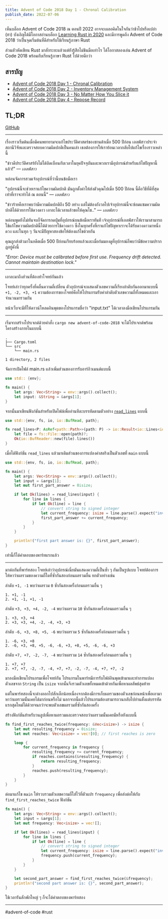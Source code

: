 ```yaml
---
title: Advent of Code 2018 Day 1 - Chronal Calibration
publish_date: 2022-07-06
---
```


เห็นบล็อก Advent of Code 2018 ณ ตอนปี 2022 อาจจะเผลอคิดในใจกันว่าช้าไปหรือเปล่า (ฮา) บังเอิญได้มีโอกาสอ่านบล็อก [Learning Rust in 2020](https://github.com/pretzelhammer/rust-blog/blob/master/posts/learning-rust-in-2020.md#tldr) และมีการพูดถึง Advent of Code 2018 ว่าเป็นจุดเริ่มต้นที่ดีสำหรับใช้เรียนรู้ภาษา Rust

ส่วนตัวหัดเขียน Rust มาสักระยะแล้วแต่ยังรู้สึกไม่ชินมือเท่าไร ได้โอกาสลองเล่น Advent of Code 2018 พร้อมกับเรียนรู้ภาษา Rust ไปด้วยดีกว่า

## สารบัญ

- [Advent of Code 2018 Day 1 - Chronal Calibration](/2022/7/6/advent-of-code-2018-day-1-chronal-calibration)
- [Advent of Code 2018 Day 2 - Inventory Management System](/2022/7/28/advent-of-code-2018-day-2-inventory-management-system)
- [Advent of Code 2018 Day 3 - No Matter How You Slice it](/2022/8/5/advent-of-code-2018-day-3-no-matter-how-you-slice-it)
- [Advent of Code 2018 Day 4 - Repose Record](/2022/8/27/advent-of-code-2018-day-4-repose-record)

## TL;DR

[GitHub](https://github.com/nomkhonwaan/nomkhonwaan/blob/main/advent-of-code/2018/day_1_chronal_calibration.rs)

---

เรื่องราวเริ่มต้นเมื่อมีคนพยายามจะแก้ไขประวัติศาสตร์ของซานต้าเมื่อ 500 ปีก่อน เอลฟ์สาวประจำสถานีวิจัยและตรวจสอบความผิดปกติเป็นคนเล่า เธอต้องการให้เราย้อนเวลากลับไปแก้ไขเรื่องราวเหล่านี้

"ข่าวดีประวัติศาสร์ยังไม่ได้บิดเบือนกับเวลาในยุคปัจจุบันและพวกเรามีอุปกรณ์สำหรับแก้ไขปัญหานี้แล้ว!" — _เอลฟ์สาว_

หล่อนจัดการสวมเจ้าอุปกรณ์ที่ว่านี้บนข้อมือเรา

"อุปกรณ์นี้จะช่วยเราแก้ไขความผิดปกติ มันถูกตั้งค่าให้ส่งตัวคุณไปเมื่อ 500 ปีก่อน นี้คือวิธีที่ดีที่สุดเท่าที่เราจะทำได้ ณ ตอนนี้" — _เอลฟ์สาว_

"ข่าวร้ายคือเราพบว่ามีความผิดปกติถึง 50 อย่าง แต่ไม่ต้องกังวลไปเจ้าอุปกรณ์นี้จะซ่อมแซมความผิดปกติได้ด้วยการใช้ดวงดาว เอาละได้เวลาแล้วขอให้คุณโช.." — _เอลฟ์สาว_

หล่อนพูดยังไม่ทันจบก็จัดการกดปุ่มที่อุปกรณ์บนข้อมือเราทันที เจ้าอุปกรณ์ที่เอลฟ์สาวให้เรามาสามารถใช้แก้ไขความผิดปกตินี้ได้ด้วยการใช้ดวงดาว ซึ่งในทุกครั้งที่เราแก้ไขปัญหาเราจะได้รับดวงดาวมาหนึ่งดวง และในทุก ๆ วันจะมีปัญหาสองข้อให้ต้องแก้ไขด้วยกัน

คุณถูกส่งต้วมาในอดีตเมื่อ 500 ปีก่อนเรียบร้อยแล้วและเมื่อก้มมองดูที่อุปกรณ์ก็พบว่ามีข้อความปรากฎอยู่ดังนี้


_"Error: Device must be calibrated before first use. Frequency drift detected. Cannot maintain destination lock."_

---

เอาละมาถึงส่วนที่ต้องทำโจทย์กันแล้ว

โจทย์เล่าว่าทุกครั้งที่คลื่นความถี่เปลี่ยน ตัวอุปกรณ์จะแสดงตัวเลขความถี่เรียงลำดับกันออกมาแบบนี้ `+1, -2, +3, +1` ความต้องการของโจทย์คือให้โปรแกรมรับค่าลำดับตัวเลขความถี่ทั้งหมดและเอาจำนวนมารวมกัน

หน้าเว็บจะมีที่ให้ดาวน์โหลดอินพุตของโปรแกรมชื่อว่า "input.txt" ได้เวลาลงมือเขียนโปรแกรมกัน

---

เริ่มจากสร้างโปรเจกต์ด้วยคำสั่ง `cargo new advent-of-code-2018` จะได้โปรเจกต์พร้อมโครงสร้างภายในแบบนี้

```
.
├── Cargo.toml
└── src
    └── main.rs

1 directory, 2 files
```

จัดการเปิดไฟล์ main.rs แล้วเพิ่มส่วนของการรับอาร์กิวเมนต์แบบนี้

```rust
use std:: {env};

fn main() {
    let args: Vec<String> = env::args().collect();
    let input: &String = &args[1];
}
```

จากนั้นมาเขียนฟังก์ชันสำหรับเปิดไฟล์เพื่ออ่านทีละบรรทัดตามตัวอย่าง [`read_lines`](https://doc.rust-lang.org/rust-by-example/std_misc/file/read_lines.html) แบบนี้

```rust
use std::{env, fs, io, io::BufRead, path};

fn read_lines<P: AsRef<path::Path>>(path: P) -> io::Result<io::Lines<io::BufReader<fs::File>>> {
    let file = fs::File::open(path)?;
    Ok(io::BufReader::new(file).lines())
}
```

เมื่อได้ฟังก์ชัน `read_lines` แล้วมาเติมส่วนของการแปลงค่าสตริงเป็นตัวเลขที่ `main` แบบนี้

```rust
use std::{env, fs, io, io::BufRead, path};

fn main() {
    let args: Vec<String> = env::args().collect();
    let input = &args[1];
    let mut first_part_answer = 0isize;

    if let Ok(lines) = read_lines(input) {
        for line in lines {
            if let Ok(line) = line {
                // convert string to signed integer
                let current_frequency: isize = line.parse().expect("invalid number");
                first_part_answer += current_frequency;
            }
        }
    }

    println!("first part answer is: {}", first_part_answer);
}
```

เท่านี้ก็ได้คำตอบของพาร์ทแรกแล้ว

---

มาต่อกันที่พาร์ทสอง โจทย์เล่าว่าอุปกรณ์เนี่ยมันแสดงความถี่เป็นซ้ำ ๆ กันเป็นรูปแบบ โจทย์ต้องการให้หาว่าผลรวมของความถี่ใดที่ซ้ำกันสองก่อนผลรวมอื่น ยกตัวอย่างเช่น

ลำดับ `+1, -1` พบว่าผลรวม `0` ซ้ำกันสองครั้งก่อนผลรวมอื่น ๆ

```
1. +1, -1
2. +1, -1, +1, -1
```

ลำดับ `+3, +3, +4, -2, -4` พบว่าผลรวม `10` ซ้ำกันสองครั้งก่อนผลรวมอื่น ๆ
```
1. +3, +3, +4 
2. +3, +3, +4, -2, -4, +3, +3
```

ลำดับ `-6, +3, +8, +5, -6` พบว่าผลรวม `5` ซ้ำกันสองครั้งก่อนผลรวมอื่น ๆ

```
1. -6, +3, +8
2. -6, +3, +8, +5, -6, -6, +3, +8, +5, -6, -6, +3
```

ลำดับ `+7, +7, -2, -7, -4` พบว่าผลรวม `14` ซ้ำกันสองครั้งก่อนผลรวมอื่น ๆ

```
1. +7, +7
2. +7, +7, -2, -7, -4, +7, +7, -2, -7, -4, +7, +7, -2
```

มาลงมือเขียนโปรแกรมเพื่อโจทย์กัน โปรแกรมในพาร์ทมีการรับไฟล์อินพุตเข้ามาและทำการแปลงตัวเลขจาก `String` เป็น `isize` จากนั้นจึงรวมตัวเลขทั้งหมดเข้าด้วยกันเพื่อหาผลลัพธ์สุดท้าย

แต่ในพาร์ทสองนี้จะต่างออกไปสักเล็กน้อยเนื่องจากต้องมีการเก็บผลรวมของตัวเลขก่อนหน้าเพื่อเอามาหาว่าผลรวมนั้นเคยได้มาก่อนหรือไม่ นอกจากนี้แล้วโปรแกรมต้องสามารถวนกลับไปอ่านตั้งแต่บรรทัดแรกสุดใหม่ได้ด้วยจนกว่าจะพบตัวเลขผลรวมที่ซ้ำกันสองครั้ง

สร้างฟังก์ชันสำหรับวนลูปเพื่อหาผลรวมและตรวจสอบว่าผลรวมนั้นเคยมีหรือยังแบบนี้

```rust
fn find_first_reaches_twice(frequency: &Vec<isize>) -> isize {
    let mut resulting_frequency = 0isize;
    let mut reaches: Vec<isize> = vec![0]; // first reaches is zero

    loop {
        for current_frequency in frequency {
            resulting_frequency += current_frequency;
            if reaches.contains(&resulting_frequency) {
                return resulting_frequency;
            }
            reaches.push(resulting_frequency);
        }
    }
}
```

ต่อมาแก้ไข `main` ให้รวบรวมตัวเลขความถี่ใส่ไว้ที่ตัวแปร `frequency` เพื่อส่งต่อให้กับ `find_first_reaches_twice` ฟังก์ชัน

```rust
fn main() {
    let args: Vec<String> = env::args().collect();
    let input = &args[1];
    let mut frequency: Vec<isize> = vec![];

    if let Ok(lines) = read_lines(input) {
        for line in lines {
            if let Ok(line) = line {
                // convert string to signed integer
                let current_frequency: isize = line.parse().expect("invalid number");
                frequency.push(current_frequency);
            }
        }
    }

    let second_part_answer = find_first_reaches_twice(&frequency);
    println!("second part answer is: {}", second_part_answer);
}
```

ใช้เวลารันสักพักใหญ่ ๆ ก็จะได้คำตอบของพาร์ทสอง

---
#advent-of-code #rust